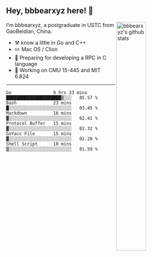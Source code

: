 ## Hey, bbbearxyz here! :wave:

<img align="right" alt="bbbearxyz's github stats" width="40%" src="https://github-readme-stats.vercel.app/api?username=bbbearxyz&show_icons=true">

I'm bbbearxyz, a postgraduate in USTC from GaoBeidian, China.

-   :hammer_and_pick:    know a little in Go and C++
-   :pencil2: Mac OS / Clion
-   :seedling: Preparing for developing a RPC in C language 
-   :thinking: Working on CMU 15-445 and MIT 6.824
---
<!--START_SECTION:waka-->

```text
Go                9 hrs 33 mins   █████████████████████▒░░░   85.57 %
Bash              23 mins         █░░░░░░░░░░░░░░░░░░░░░░░░   03.45 %
Markdown          16 mins         ▓░░░░░░░░░░░░░░░░░░░░░░░░   02.41 %
Protocol Buffer   15 mins         ▓░░░░░░░░░░░░░░░░░░░░░░░░   02.32 %
GoYacc File       15 mins         ▓░░░░░░░░░░░░░░░░░░░░░░░░   02.28 %
Shell Script      10 mins         ▒░░░░░░░░░░░░░░░░░░░░░░░░   01.59 %
```

<!--END_SECTION:waka-->
